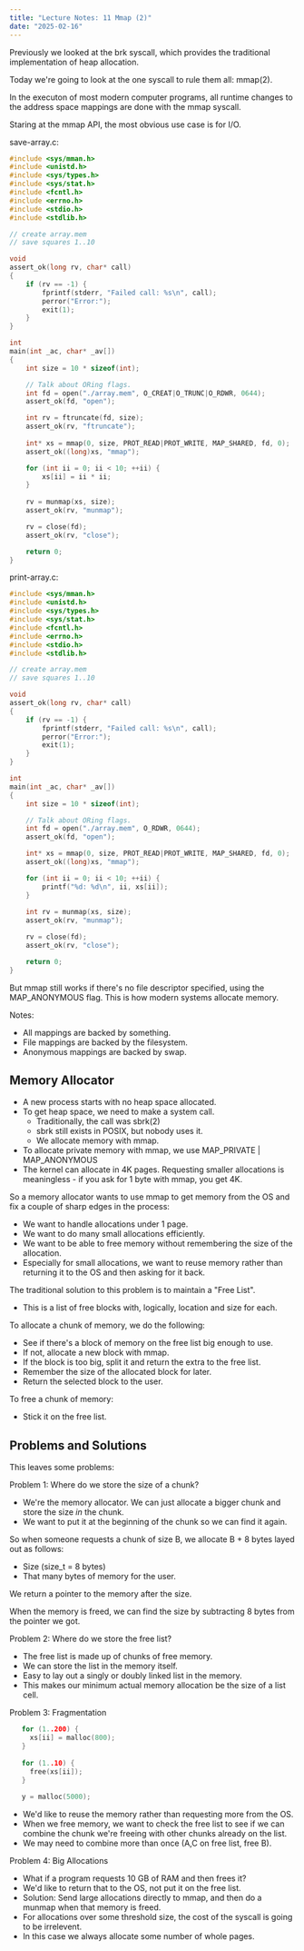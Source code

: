 ```yaml
---
title: "Lecture Notes: 11 Mmap (2)"
date: "2025-02-16"
---
```


Previously we looked at the brk syscall, which provides the
traditional implementation of heap allocation.

Today we're going to look at the one syscall to rule them all:
mmap(2).

In the executon of most modern computer programs, all runtime changes
to the address space mappings are done with the mmap syscall.

Staring at the mmap API, the most obvious use case is for I/O.

save-array.c:

```C
#include <sys/mman.h>
#include <unistd.h>
#include <sys/types.h>
#include <sys/stat.h>
#include <fcntl.h>
#include <errno.h>
#include <stdio.h>
#include <stdlib.h>

// create array.mem
// save squares 1..10

void
assert_ok(long rv, char* call)
{
    if (rv == -1) {
        fprintf(stderr, "Failed call: %s\n", call);
        perror("Error:");
        exit(1);
    }
}

int
main(int _ac, char* _av[])
{
    int size = 10 * sizeof(int);

    // Talk about ORing flags.
    int fd = open("./array.mem", O_CREAT|O_TRUNC|O_RDWR, 0644);
    assert_ok(fd, "open");

    int rv = ftruncate(fd, size);
    assert_ok(rv, "ftruncate");
    
    int* xs = mmap(0, size, PROT_READ|PROT_WRITE, MAP_SHARED, fd, 0);
    assert_ok((long)xs, "mmap");

    for (int ii = 0; ii < 10; ++ii) {
        xs[ii] = ii * ii;
    }
   
    rv = munmap(xs, size);
    assert_ok(rv, "munmap");

    rv = close(fd);
    assert_ok(rv, "close");

    return 0;
}
```

print-array.c:

```C
#include <sys/mman.h>
#include <unistd.h>
#include <sys/types.h>
#include <sys/stat.h>
#include <fcntl.h>
#include <errno.h>
#include <stdio.h>
#include <stdlib.h>

// create array.mem
// save squares 1..10

void
assert_ok(long rv, char* call)
{
    if (rv == -1) {
        fprintf(stderr, "Failed call: %s\n", call);
        perror("Error:");
        exit(1);
    }
}

int
main(int _ac, char* _av[])
{
    int size = 10 * sizeof(int);

    // Talk about ORing flags.
    int fd = open("./array.mem", O_RDWR, 0644);
    assert_ok(fd, "open");

    int* xs = mmap(0, size, PROT_READ|PROT_WRITE, MAP_SHARED, fd, 0);
    assert_ok((long)xs, "mmap");

    for (int ii = 0; ii < 10; ++ii) {
        printf("%d: %d\n", ii, xs[ii]);
    }
   
    int rv = munmap(xs, size);
    assert_ok(rv, "munmap");

    rv = close(fd);
    assert_ok(rv, "close");

    return 0;
}
```

But mmap still works if there's no file descriptor specified, using
the MAP_ANONYMOUS flag. This is how modern systems allocate memory.

Notes:

 - All mappings are backed by something.
 - File mappings are backed by the filesystem.
 - Anonymous mappings are backed by swap.


## Memory Allocator

 - A new process starts with no heap space allocated.
 - To get heap space, we need to make a system call.
   - Traditionally, the call was sbrk(2)
   - sbrk still exists in POSIX, but nobody uses it.
   - We allocate memory with mmap.
 - To allocate private memory with mmap, we use MAP\_PRIVATE | MAP\_ANONYMOUS
 - The kernel can allocate in 4K pages. Requesting smaller allocations
   is meaningless - if you ask for 1 byte with mmap, you get 4K.

So a memory allocator wants to use mmap to get memory from the OS and fix a
couple of sharp edges in the process:

 - We want to handle allocations under 1 page.
 - We want to do many small allocations efficiently.
 - We want to be able to free memory without remembering the size of the allocation.
 - Especially for small allocations, we want to reuse memory rather than returning it
   to the OS and then asking for it back.

The traditional solution to this problem is to maintain a "Free List".

 - This is a list of free blocks with, logically, location and size for each.

To allocate a chunk of memory, we do the following:

 - See if there's a block of memory on the free list big enough to use.
 - If not, allocate a new block with mmap.
 - If the block is too big, split it and return the extra to the free list.
 - Remember the size of the allocated block for later.
 - Return the selected block to the user.

To free a chunk of memory:

 - Stick it on the free list.


## Problems and Solutions

This leaves some problems:

Problem 1: Where do we store the size of a chunk?

 - We're the memory allocator. We can just allocate a bigger chunk and
   store the size *in* the chunk.
 - We want to put it at the beginning of the chunk so we can find it again.

So when someone requests a chunk of size B, we allocate B + 8 bytes
layed out as follows:

 - Size (size_t = 8 bytes)
 - That many bytes of memory for the user.

We return a pointer to the memory after the size.

When the memory is freed, we can find the size by subtracting 8 bytes
from the pointer we got.


Problem 2: Where do we store the free list?

 - The free list is made up of chunks of free memory.
 - We can store the list in the memory itself.
 - Easy to lay out a singly or doubly linked list in the
   memory.
 - This makes our minimum actual memory allocation be the
   size of a list cell.

Problem 3: Fragmentation

```C
   for (1..200) {
     xs[ii] = malloc(800);
   }
   
   for (1..10) {
     free(xs[ii]);
   }
   
   y = malloc(5000);
```

 - We'd like to reuse the memory rather than requesting more from the OS.
 - When we free memory, we want to check the free list to see if we can
   combine the chunk we're freeing with other chunks already on the list.
 - We may need to combine more than once (A,C on free list, free B).

Problem 4: Big Allocations

 - What if a program requests 10 GB of RAM and then frees it?
 - We'd like to return that to the OS, not put it on the free list.
 - Solution: Send large allocations directly to mmap, and then do a
   munmap when that memory is freed.
 - For allocations over some threshold size, the cost of the syscall
   is going to be irrelevent.
 - In this case we always allocate some number of whole pages.
